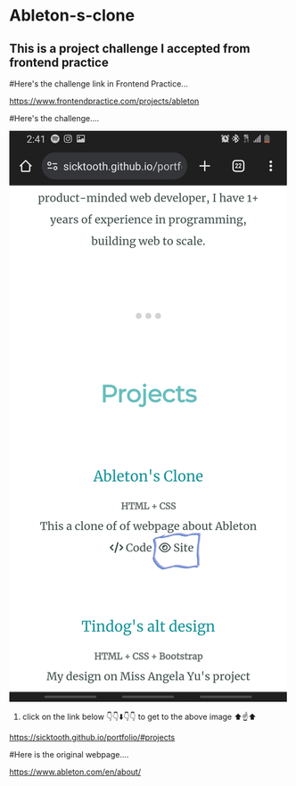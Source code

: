﻿# Ableton-s-clone

## This is a project challenge I accepted from frontend practice

#Here's the challenge link in Frontend Practice...

https://www.frontendpractice.com/projects/ableton

#Here's the challenge....

![alt text](Isolated.jpg "Screenshot")

1. click on the link below 👇👇⬇️👇👇 to get to the above image ⬆️☝️⬆️

https://sicktooth.github.io/portfolio/#projects

#Here is the original webpage....

https://www.ableton.com/en/about/
